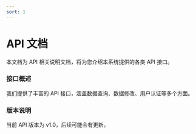 ```yaml
---
sort: 1
---
```

# API 文档

本文档为 API 相关说明文档，将为您介绍本系统提供的各类 API 接口。

### 接口概述
我们提供了丰富的 API 接口，涵盖数据查询、数据修改、用户认证等多个方面。

### 版本说明
当前 API 版本为 v1.0，后续可能会有更新。
